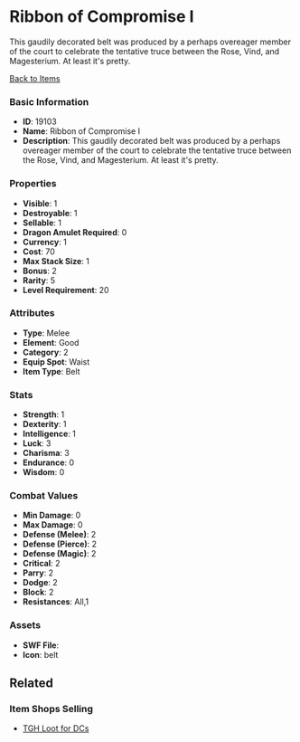 # Ribbon of Compromise I

This gaudily decorated belt was produced by a perhaps overeager member of the court to celebrate the tentative truce between the Rose, Vind, and Magesterium. At least it's pretty.

[Back to Items](../items.md)

### Basic Information

- **ID**: 19103
- **Name**: Ribbon of Compromise I
- **Description**: This gaudily decorated belt was produced by a perhaps overeager member of the court to celebrate the tentative truce between the Rose, Vind, and Magesterium. At least it&#039;s pretty.

### Properties

- **Visible**: 1
- **Destroyable**: 1
- **Sellable**: 1
- **Dragon Amulet Required**: 0
- **Currency**: 1
- **Cost**: 70
- **Max Stack Size**: 1
- **Bonus**: 2
- **Rarity**: 5
- **Level Requirement**: 20

### Attributes

- **Type**: Melee
- **Element**: Good
- **Category**: 2
- **Equip Spot**: Waist
- **Item Type**: Belt

### Stats

- **Strength**: 1
- **Dexterity**: 1
- **Intelligence**: 1
- **Luck**: 3
- **Charisma**: 3
- **Endurance**: 0
- **Wisdom**: 0

### Combat Values

- **Min Damage**: 0
- **Max Damage**: 0
- **Defense (Melee)**: 2
- **Defense (Pierce)**: 2
- **Defense (Magic)**: 2
- **Critical**: 2
- **Parry**: 2
- **Dodge**: 2
- **Block**: 2
- **Resistances**: All,1

### Assets

- **SWF File**: 
- **Icon**: belt

## Related

### Item Shops Selling

- [TGH Loot for DCs](../item-shops/642-tgh-loot-for-dcs.md)

